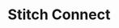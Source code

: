 ---
title: Stitch Connect
permalink: /stitch-connect/
sidebar: overview
layout: connect

content-type: "connect-overview"

toc: false
summary: false
feedback: false

toolkit:
  - name: "{{ api.name }}"
    icon: "{{ api.icon }}"
    url: "{{ api.section | flatify }}"
    description: "{{ api.description | flatify }}"

  - name: "{{ js.name }}"
    icon: "{{ js.icon }}"
    url: "{{ js.section | flatify }}"
    description: "{{ js.description | flatify }}"
---